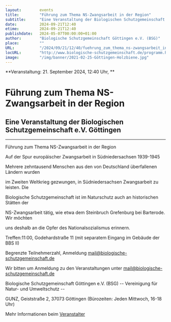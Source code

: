 ```yaml
---
layout:        events
title:         "Führung zum Thema NS-Zwangsarbeit in der Region"
subtitle:      "Eine Veranstaltung der Biologischen Schutzgemeinschaft e.V. Göttingen"
date:          2024-09-21T12:40
etime:         2024-09-21T12:40
publishdate:   2024-05-07T00:00:00+01:00
author:        "Biologische Schutzgemeinschaft Göttingen e.V. (BSG)"
place:         ""
URL:           "/2024/09/21/12/40/fuehrung_zum_thema_ns-zwangsarbeit_in_der_region"
locURL:        "http://www.biologische-schutzgemeinschaft.de/programm.html"
image:         "/img/banner/2021-02-25-Göttingen-Holzbiene.jpg"
---
```


**Veranstaltung: 21. September 2024, 12:40 Uhr, **

Führung zum Thema NS-Zwangsarbeit in der Region
===========

Eine Veranstaltung der Biologischen Schutzgemeinschaft e.V. Göttingen
-----------

-------------

Führung zum Thema NS-Zwangsarbeit in der Region

Auf der Spur europäischer Zwangsarbeit in Südniedersachsen 1939-1945

Mehrere zehntausend Menschen aus den von Deutschland überfallenen Ländern wurden

im Zweiten Weltkrieg gezwungen, in Südniedersachsen Zwangsarbeit zu leisten. Die

Biologische Schutzgemeinschaft ist im Naturschutz auch an historischen Stätten der

NS-Zwangsarbeit tätig, wie etwa dem Steinbruch Grefenburg bei Barterode. Wir möchten

uns deshalb an die Opfer des Nationalsozialismus erinnern.

Treffen:11:00, Godehardstraße 11 (mit separatem Eingang im Gebäude der BBS II)

Begrenzte Teilnehmerzahl, Anmeldung mail@biologische-schutzgemeinschaft.de


Wir bitten um Anmeldung zu den Veranstaltungen unter mail@biologische-schutzgemeinschaft.de

Biologische Schutzgemeinschaft Göttingen e.V. (BSG)
-- Vereinigung für Natur- und Umweltschutz --

GUNZ, Geiststraße 2, 37073 Göttingen (Bürozeiten: Jeden Mittwoch, 16-18 Uhr)


Mehr Informationen beim [Veranstalter](http://www.biologische-schutzgemeinschaft.de/programm.html)
